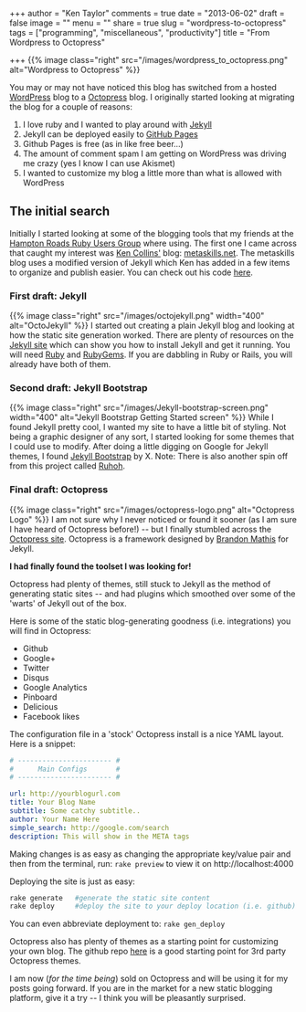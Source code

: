 +++
author = "Ken Taylor"
comments = true
date = "2013-06-02"
draft = false
image = ""
menu = ""
share = true
slug = "wordpress-to-octopress"
tags = ["programming", "miscellaneous", "productivity"]
title = "From Wordpress to Octopress"

+++
{{% image class="right" src="/images/wordpress_to_octopress.png" alt="Wordpress to Octopress" %}}

You may or may not have noticed this blog has switched from a
hosted [WordPress](http://www.wordpress.org) blog to a [Octopress](http://octopress.org) blog.
I originally started looking at migrating the blog for a couple of
reasons:

1. I love ruby and I wanted to play around with [Jekyll](http://jekyllrb.com)
2. Jekyll can be deployed easily to [GitHub Pages](http://pages.github.com)
3. Github Pages is free (as in like free beer...) 
4. The amount of comment spam I am getting on WordPress was driving me
   crazy (yes I know I can use Akismet)
5. I wanted to customize my blog a little more than what is allowed
   with WordPress

## The initial search

 Initially I started looking at some of the blogging tools that my
friends at the [Hampton Roads Ruby Users Group](http://757rb.org) where using. 
The first one I came across that caught my interest was [Ken Collins'](http://github.com/metaskills) blog: [metaskills.net](http://metaskills.net). 
The metaskills blog uses a modified version of Jekyll which Ken has added in a few items to organize and publish easier.
You can check out his code [here](https://github.com/metaskills/metaskills.net).

### First draft: Jekyll

{{% image class="right" src="/images/octojekyll.png" width="400" alt="OctoJekyll" %}}
I started out creating a plain Jekyll blog and looking at how the static
site generation worked.
There are plenty of resources on the [Jekyll site](http://jekyllrb.com) which can show you how to install Jekyll and get it running. 
You will need [Ruby](http://www.ruby-lang.org) and
[RubyGems](http://www.rubygems.org). 
If you are dabbling in Ruby or Rails, you will already have both of them.

### Second draft: Jekyll Bootstrap

{{% image class="right" src="/images/Jekyll-bootstrap-screen.png" width="400" alt="Jekyll Bootstrap Getting Started screen" %}}
While I found Jekyll pretty cool, I wanted my site to have a little bit
of styling.
Not being a graphic designer of any sort, I started looking for some
themes that I could use to modify. 
After doing a little digging on Google for Jekyll themes, I found [Jekyll Bootstrap](http://jekyllbootstrap.com) by
X. Note: There is also another spin off from this project called
[Ruhoh](http://ruhoh.com).

### Final draft: Octopress

{{% image class="right" src="/images/octopress-logo.png" alt="Octopress Logo" %}}
I am not sure why I never noticed or found it sooner (as I am sure I
have heard of Octopress before!) -- but I finally stumbled across the
[Octopress site](http://octopress.org). Octopress is a framework
designed by [Brandon Mathis](http://brandonmathis.com) for Jekyll.  

__I had finally found the toolset I was looking for!__ 

Octopress had plenty of themes, still stuck to Jekyll as the method of generating static
sites -- and had plugins which smoothed over some of the 'warts' of
Jekyll out of the box.

Here is some of the static blog-generating goodness (i.e. integrations) you will find in
Octopress:

* Github 
* Google+
* Twitter 
* Disqus 
* Google Analytics
* Pinboard
* Delicious
* Facebook likes

The configuration file in a 'stock' Octopress install is a nice YAML
layout. Here is a snippet:

``` yaml _config.yml
# ----------------------- #
#      Main Configs       #
# ----------------------- #

url: http://yourblogurl.com
title: Your Blog Name
subtitle: Some catchy subtitle..
author: Your Name Here
simple_search: http://google.com/search
description: This will show in the META tags
``` 

Making changes is as easy as changing the appropriate key/value
pair and then from the terminal, run: ```rake preview``` to view it on http://localhost:4000 

Deploying the site is just as easy:
``` bash
rake generate   #generate the static site content
rake deploy     #deploy the site to your deploy location (i.e. github)
```
You can even abbreviate deployment to: ```rake gen_deploy```

Octopress also has plenty of themes as a starting point for customizing your own blog. 
The github repo [here](https://github.com/imathis/octopress/wiki/3rd-Party-Octopress-Themes) is a good starting point for 3rd party Octopress themes.  

I am now (_for the time being_) sold on Octopress and will be using it for
my posts going forward. If you are in the market for a new static
blogging platform, give it a try -- I think you will be pleasantly
surprised.

